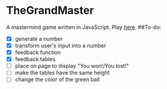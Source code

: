 # TheGrandMaster
A mastermind game written in JavaScript. Play [here](https://oanarosca.github.io/TheGrandMaster).
##To-do:
- [x] generate a number
- [x] transform user's input into a number
- [x] feedback function
- [x] feedback tables
- [ ] place on page to display "You won!/You lost!"
- [ ] make the tables have the same height
- [ ] change the color of the green ball
